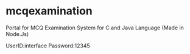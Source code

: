 # mcqexamination
Portal for MCQ Examination System for C and Java Language (Made in Node.Js)

UserID:interface
Password:12345
